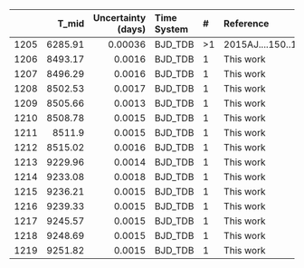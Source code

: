 |      |   T_mid |   Uncertainty (days) | Time System   | #   | Reference           |
|-----:|--------:|---------------------:|:--------------|:----|:--------------------|
| 1205 | 6285.91 |              0.00036 | BJD_TDB       | >1  | 2015AJ....150..168H |
| 1206 | 8493.17 |              0.0016  | BJD_TDB       | 1   | This work           |
| 1207 | 8496.29 |              0.0016  | BJD_TDB       | 1   | This work           |
| 1208 | 8502.53 |              0.0017  | BJD_TDB       | 1   | This work           |
| 1209 | 8505.66 |              0.0013  | BJD_TDB       | 1   | This work           |
| 1210 | 8508.78 |              0.0015  | BJD_TDB       | 1   | This work           |
| 1211 | 8511.9  |              0.0015  | BJD_TDB       | 1   | This work           |
| 1212 | 8515.02 |              0.0016  | BJD_TDB       | 1   | This work           |
| 1213 | 9229.96 |              0.0014  | BJD_TDB       | 1   | This work           |
| 1214 | 9233.08 |              0.0018  | BJD_TDB       | 1   | This work           |
| 1215 | 9236.21 |              0.0015  | BJD_TDB       | 1   | This work           |
| 1216 | 9239.33 |              0.0015  | BJD_TDB       | 1   | This work           |
| 1217 | 9245.57 |              0.0015  | BJD_TDB       | 1   | This work           |
| 1218 | 9248.69 |              0.0015  | BJD_TDB       | 1   | This work           |
| 1219 | 9251.82 |              0.0015  | BJD_TDB       | 1   | This work           |